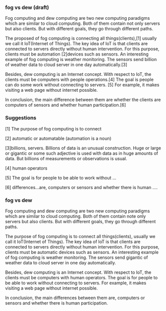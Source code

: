 ### fog vs dew (draft)

Fog computing and dew computing are two new computing paradigms which are similar to cloud computing. Both of them contain not only servers but also clients. But with different goals, they go through different paths.

The proposed of fog computing is connecting all things(clients),[1] usually we call it IoT(Internet of Things). The key idea of IoT is that clients are connected to servers directly without human intervention. For this purpose, clients must be automation [2]devices such as sensors. An interesting example of fog computing is weather monitoring. The sensors send billion of weather data to cloud server in one day automatically.[3]

Besides, dew computing is an Internet concept. With respect to IoT, the clients must be computers with people operations.[4] The goal is people can do some work without connecting to servers. [5] For example, it makes visiting a web page without internet possible.

In conclusion, the main difference between them are whether the clients are computers of sensors and whether human participation.[6]


### Suggestions

[1] The purpose of fog computing is to connect

[2] automatic or automatable (automation is a noun)

[3]billions, servers. Billions of data is an unusual construction. Huge or large or gigantic or some such adjective is used with data as in huge amounts of data. But billions of measurements or observations is usual.

[4] human operators 

[5] The goal is for people to be able to work without ...

[6] differences...are, computers or sensors and whether there is human ....

### fog vs dew

Fog computing and dew computing are two new computing paradigms which are similar to cloud computing. Both of them contain note only servers but also clients. But with different goals, they go through different paths.

The purpose of fog computing is to connect all things(clients), usually we call it IoT(Internet of Things). The key idea of IoT is that clients are connected to servers directly without human intervention. For this purpose, clients must be automatic devices such as sensors. An interesting example of fog computing is weather monitoring. The sensors send gigantic of weather data to cloud server in one day automatically.

Besides, dew computing is an Internet concept. With respect to IoT, the clients must be computers with human operators. The goal is for people to be able to work without connecting to servers. For example, it makes visiting a web page without internet possible.

In conclusion, the main differences between them are, computers or sensors and whether there is human participation.